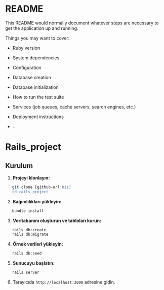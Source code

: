 # README

This README would normally document whatever steps are necessary to get the
application up and running.

Things you may want to cover:

* Ruby version

* System dependencies

* Configuration

* Database creation

* Database initialization

* How to run the test suite

* Services (job queues, cache servers, search engines, etc.)

* Deployment instructions

* ...
# Rails_project

## Kurulum

1. **Projeyi klonlayın:**
```bash
   git clone [github-url'niz]
   cd rails_project
```

2. **Bağımlılıkları yükleyin:**
```bash
   bundle install
```

3. **Veritabanını oluşturun ve tabloları kurun:**
```bash
   rails db:create
   rails db:migrate
```

4. **Örnek verileri yükleyin:**
```bash
   rails db:seed
```

5. **Sunucuyu başlatın:**
```bash
   rails server
```

6. Tarayıcıda `http://localhost:3000` adresine gidin.
